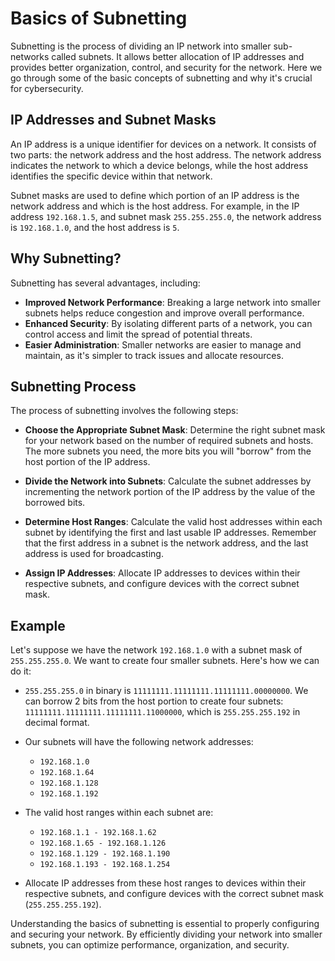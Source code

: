 # Basics of Subnetting

Subnetting is the process of dividing an IP network into smaller sub-networks called subnets. It allows better allocation of IP addresses and provides better organization, control, and security for the network. Here we go through some of the basic concepts of subnetting and why it's crucial for cybersecurity.

## IP Addresses and Subnet Masks

An IP address is a unique identifier for devices on a network. It consists of two parts: the network address and the host address. The network address indicates the network to which a device belongs, while the host address identifies the specific device within that network.

Subnet masks are used to define which portion of an IP address is the network address and which is the host address. For example, in the IP address `192.168.1.5`, and subnet mask `255.255.255.0`, the network address is `192.168.1.0`, and the host address is `5`.

## Why Subnetting?

Subnetting has several advantages, including:

- **Improved Network Performance**: Breaking a large network into smaller subnets helps reduce congestion and improve overall performance.
- **Enhanced Security**: By isolating different parts of a network, you can control access and limit the spread of potential threats.
- **Easier Administration**: Smaller networks are easier to manage and maintain, as it's simpler to track issues and allocate resources.

## Subnetting Process

The process of subnetting involves the following steps:

- **Choose the Appropriate Subnet Mask**: Determine the right subnet mask for your network based on the number of required subnets and hosts. The more subnets you need, the more bits you will "borrow" from the host portion of the IP address.

- **Divide the Network into Subnets**: Calculate the subnet addresses by incrementing the network portion of the IP address by the value of the borrowed bits.

- **Determine Host Ranges**: Calculate the valid host addresses within each subnet by identifying the first and last usable IP addresses. Remember that the first address in a subnet is the network address, and the last address is used for broadcasting.

- **Assign IP Addresses**: Allocate IP addresses to devices within their respective subnets, and configure devices with the correct subnet mask.

## Example

Let's suppose we have the network `192.168.1.0` with a subnet mask of `255.255.255.0`. We want to create four smaller subnets. Here's how we can do it:

- `255.255.255.0` in binary is `11111111.11111111.11111111.00000000`. We can borrow 2 bits from the host portion to create four subnets: `11111111.11111111.11111111.11000000`, which is `255.255.255.192` in decimal format.

- Our subnets will have the following network addresses:

   - `192.168.1.0`
   - `192.168.1.64`
   - `192.168.1.128`
   - `192.168.1.192`

- The valid host ranges within each subnet are:

   - `192.168.1.1 - 192.168.1.62`
   - `192.168.1.65 - 192.168.1.126`
   - `192.168.1.129 - 192.168.1.190`
   - `192.168.1.193 - 192.168.1.254`

- Allocate IP addresses from these host ranges to devices within their respective subnets, and configure devices with the correct subnet mask (`255.255.255.192`).

Understanding the basics of subnetting is essential to properly configuring and securing your network. By efficiently dividing your network into smaller subnets, you can optimize performance, organization, and security.
